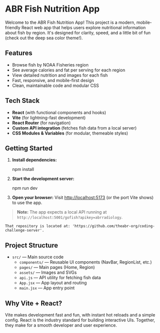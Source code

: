 # ABR Fish Nutrition App

Welcome to the ABR Fish Nutrition App! This project is a modern, mobile-friendly React web app that helps users explore nutritional information about fish by region. It's designed for clarity, speed, and a little bit of fun (check out the deep sea color theme!).

## Features

- Browse fish by NOAA Fisheries region
- See average calories and fat per serving for each region
- View detailed nutrition and images for each fish
- Fast, responsive, and mobile-first design
- Clean, maintainable code and modular CSS

## Tech Stack

- **React** (with functional components and hooks)
- **Vite** (for lightning-fast development)
- **React Router** (for navigation)
- **Custom API integration** (fetches fish data from a local server)
- **CSS Modules & Variables** (for modular, themeable styles)

## Getting Started

1. **Install dependencies:**
   
   npm install
   
2. **Start the development server:**
   
   npm run dev
  
3. **Open your browser:**
   Visit [http://localhost:5173](http://localhost:5173) (or the port Vite shows) to use the app.

> **Note:** The app expects a local API running at `http://localhost:5001/gofish?apikey=abrradiology`.

    That repository is located at: 'https://github.com/theabr-org/coding-challenge-server'.

## Project Structure

- `src/` — Main source code
  - `components/` — Reusable UI components (NavBar, RegionList, etc.)
  - `pages/` — Main pages (Home, Region)
  - `assets/` — Images and SVGs
  - `api.js` — API utility for fetching fish data
  - `App.jsx` — App layout and routing
  - `main.jsx` — App entry point

## Why Vite + React?

Vite makes development fast and fun, with instant hot reloads and a simple config. React is the industry standard for building interactive UIs. Together, they make for a smooth developer and user experience.


